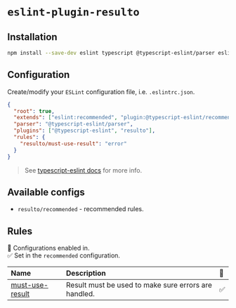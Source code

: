 # `eslint-plugin-resulto`

## Installation

```bash
npm install --save-dev eslint typescript @typescript-eslint/parser eslint-plugin-resulto @typescript-eslint/eslint-plugin
```

## Configuration

Create/modify your `ESLint` configuration file, i.e. `.eslintrc.json`.

```json
{
  "root": true,
  "extends": ["eslint:recommended", "plugin:@typescript-eslint/recommended"],
  "parser": "@typescript-eslint/parser",
  "plugins": ["@typescript-eslint", "resulto"],
  "rules": {
    "resulto/must-use-result": "error"
  }
}
```

> See [typescript-eslint docs](https://typescript-eslint.io/getting-started/) for more info.

## Available configs

- `resulto/recommended` - recommended rules.

## Rules

<!-- begin auto-generated rules list -->

💼 Configurations enabled in.\
✅ Set in the `recommended` configuration.

| Name                                             | Description                                          | 💼  |
| :----------------------------------------------- | :--------------------------------------------------- | :-- |
| [must-use-result](docs/rules/must-use-result.md) | Result must be used to make sure errors are handled. | ✅  |

<!-- end auto-generated rules list -->
